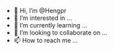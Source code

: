 - 👋 Hi, I’m @Hengpr
- 👀 I’m interested in ...
- 🌱 I’m currently learning ...
- 💞️ I’m looking to collaborate on ...
- 📫 How to reach me ...

<!---
Hengpr/Hengpr is a ✨ special ✨ repository because its `README.md` (this file) appears on your GitHub profile.
You can click the Preview link to take a look at your changes.
---
